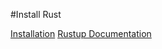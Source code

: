 #Install Rust

[Installation](https://www.rust-lang.org/tools/install)
[Rustup Documentation](https://rust-lang.github.io/rustup/)